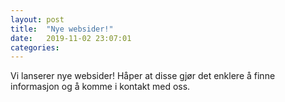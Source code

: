 ```yaml
---
layout: post
title:  "Nye websider!"
date:   2019-11-02 23:07:01 
categories:
---
```

Vi lanserer nye websider! Håper at disse gjør det enklere å finne informasjon og å komme i kontakt med oss.
